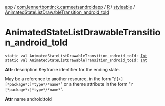[app](../../../index.md) / [com.lennertbontinck.carmeetsandroidapp](../../index.md) / [R](../index.md) / [styleable](index.md) / [AnimatedStateListDrawableTransition_android_toId](./-animated-state-list-drawable-transition_android_to-id.md)

# AnimatedStateListDrawableTransition_android_toId

`static val AnimatedStateListDrawableTransition_android_toId: `[`Int`](https://kotlinlang.org/api/latest/jvm/stdlib/kotlin/-int/index.html)
`static val AnimatedStateListDrawableTransition_android_toId: `[`Int`](https://kotlinlang.org/api/latest/jvm/stdlib/kotlin/-int/index.html)

**Attr**
description Keyframe identifier for the ending state.

May be a reference to another resource, in the form "`@[+][*package*:]*type*/*name*`" or a theme attribute in the form "`?[*package*:]*type*/*name*`".

**Attr**
name android:toId

